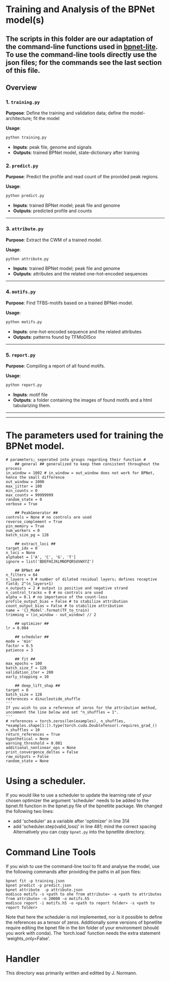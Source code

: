 # Training and Analysis of the BPNet model(s)
The scripts in this folder are our adaptation of the command-line functions used in [bpnet-lite](https://github.com/jmschrei/bpnet-lite).
To use the command-line tools directly use the json files; for the commands see the last section of this file.
---

## Overview

### 1. `training.py`
**Purpose**: Define the training and validation data; define the model-architecture; fit the model

**Usage**:
```bash
python training.py
```
- **Inputs**: peak file, genome and signals
- **Outputs**: trained BPNet model, state-dictionary after training

### 2. `predict.py`
**Purpose**: Predict the profile and read count of the provided peak regions.

**Usage**:
```bash
python predict.py
```
- **Inputs**: trained BPNet model; peak file and genome
- **Outputs**: predicted profile and counts
---

### 3. `attribute.py`
**Purpose**: Extract the CWM of a trained model.

**Usage**:
```bash
python attribute.py
```
- **Inputs**: trained BPNet model; peak file and genome
- **Outputs**: attributes and the related one-hot-encoded sequences
---

### 4. `motifs.py`
**Purpose**: Find TFBS-motifs based on a trained BPNet-model.

**Usage**:
```bash
python motifs.py
```
- **Inputs**: one-hot-encoded sequence and the related attributes
- **Outputs**: patterns found by TFMoDISco
---

### 5. `report.py`
**Purpose**: Compiling a report of all found motifs.

**Usage**:
```bash
python report.py
```
- **Inputs**: motif file
- **Outputs**: a folder containing the images of found motifs and a html tabularizing them.
---

---
# The parameters used for training the BPNet model.
```
# parameters; seperated into groups regarding their function #
    ## general ## generalized to keep them consistent throughout the process
in_window = 1002 # in_window = out_window does not work for BPNet, hence the small difference
out_window = 1000
max_jitter = 100
min_counts = 0
max_counts = 99999999
random_state = 0
verbose = True

    ## PeakGenerator ##
controls = None # no controls are used
reverse_complement = True
pin_memory = True
num_workers = 0
batch_size_pg = 128

    ## extract_loci ##
target_idx = 0
n_loci = None
alphabet = ['A', 'C', 'G', 'T']
ignore = list('BDEFHIJKLMNOPQRSUVWXYZ')

    ## BPNet ##
n_filters = 64
n_layers = 9 # number of dilated residual layers; defines receptive field; 2^(n_layers+1)
n_outputs = 2 # output is positive and negative strand
n_control_tracks = 0 # no controls are used
alpha = 0.1 # no importance of the count-loss
profile_output_bias = False # to stabilize attribution
count_output_bias = False # to stabilize attribution
name = '{}_Model'.format(TF_to_train)
trimming = (in_window - out_window) // 2

    ## optimizer ##
lr = 0.004

    ## scheduler ##
mode = 'min'
factor = 0.5
patience = 3

    ## fit ##
max_epochs = 100
batch_size_f = 128
validation_iter = 200
early_stopping = 10

    ## deep_lift_shap ##
target = 0
batch_size = 128
references = dinucleotide_shuffle
'''
If you wish to use a reference of zeros for the attribution method, uncomment the line below and set "n_shuffles = 1".
'''
# references = torch.zeros(len(examples), n_shuffles, *examples.shape[1:]).type(torch.cuda.DoubleTensor).requires_grad_()
n_shuffles = 10
return_references = True
hypothetical = None
warning_threshold = 0.001
additional_nonlinear_ops = None
print_convergence_deltas = False
raw_outputs = False
random_state = None
```
# Using a scheduler.
If you would like to use a scheduler to update the learning rate of your chosen optimizer the argument 'scheduler' needs to be added to the bpnet.fit function in the bpnet.py file of the bpnetlite package. We changed the following two lines:
- add 'scheduler' as a variable after 'optimizer' in line 314
- add 'scheduler.step(valid_loss)' in line 481; mind the correct spacing
Alternatively you can copy `bpnet.py` into the bpnetlite directory. 

# Command Line Tools
If you wish to use the command-line tool to fit and analyse the model, use the following commands after providing the paths in all json files:
```
bpnet fit -p training.json
bpnet predict -p predict.json
bpnet attribute  -p attribute.json
modisco motifs -s <path to ohe from attribute> -a <path to attributes from attribute> -n 20000 -o motifs.h5
modisco report -i motifs.h5 -o <path to report folder> -s <path to report folder>
```
Note that here the scheduler is not implemented, nor is it possible to define the references as a tensor of zeros. Additionally some versions of bpnetlite require editing the bpnet file in the bin folder of your environment (should you work with conda). The 'torch.load' function needs the extra statement 'weights_only=False'.

# Handler
This directory was primarily written and editted by J. Normann.
